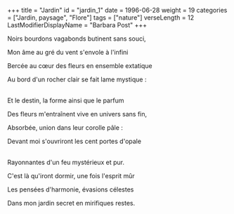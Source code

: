 +++
title = "Jardin"
id = "jardin_1"
date = 1996-06-28
weight = 19
categories = ["Jardin, paysage", "Flore"]
tags = ["nature"]
verseLength = 12
LastModifierDisplayName = "Barbara Post"
+++

Noirs bourdons vagabonds butinent sans souci,

Mon âme au gré du vent s'envole à l'infini

Bercée au cœur des fleurs en ensemble extatique

Au bord d'un rocher clair se fait lame mystique :

 \
Et le destin, la forme ainsi que le parfum

Des fleurs m'entraînent vive en univers sans fin,

Absorbée, union dans leur corolle pâle :

Devant moi s'ouvriront les cent portes d'opale

 \
Rayonnantes d'un feu mystérieux et pur.

C'est là qu'iront dormir, une fois l'esprit mûr

Les pensées d'harmonie, évasions célestes

Dans mon jardin secret en mirifiques restes.
